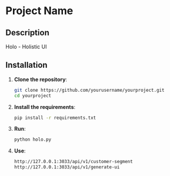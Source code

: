 # Project Name

## Description
Holo - Holistic UI

## Installation

1. **Clone the repository**:
   ```bash
   git clone https://github.com/yourusername/yourproject.git
   cd yourproject


2. **Install the requirements**:
   ```bash
   pip install -r requirements.txt

3. **Run**:
   ```bash
   python holo.py

4. **Use**:
    ```bash
    http://127.0.0.1:3033/api/v1/customer-segment
    http://127.0.0.1:3033/api/v1/generate-ui  
    